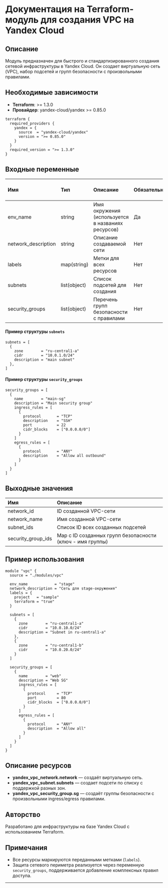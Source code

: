 # Документация на Terraform-модуль для создания VPC на Yandex Cloud

## Описание

Модуль предназначен для быстрого и стандартизированного создания сетевой инфраструктуры в Yandex Cloud. Он создает виртуальную сеть (VPC), набор подсетей и групп безопасности с произвольными правилами.

## Необходимые зависимости

- **Terraform**: >= 1.3.0
- **Провайдер**: yandex-cloud/yandex >= 0.85.0

```hcl
terraform {
  required_providers {
    yandex = {
      source  = "yandex-cloud/yandex"
      version = ">= 0.85.0"
    }
  }
  required_version = ">= 1.3.0"
}
```


## Входные переменные

| Имя | Тип | Описание | Обязательная | Значение по умолчанию |
| :-- | :-- | :-- | :-- | :-- |
| env_name | string | Имя окружения (используется в названиях ресурсов) | Да | – |
| network_description | string | Описание создаваемой сети | Нет | null |
| labels | map(string) | Метки для всех ресурсов | Нет | {} |
| subnets | list(object) | Список подсетей для создания | Нет | [] |
| security_groups | list(object) | Перечень групп безопасности с правилами | Нет | [] |

#### Пример структуры `subnets`

```hcl
subnets = [
  {
    zone        = "ru-central1-a"
    cidr        = "10.0.1.0/24"
    description = "main subnet"
  },
]
```


#### Пример структуры `security_groups`

```hcl
security_groups = [
  {
    name        = "main-sg"
    description = "Main security group"
    ingress_rules = [
      {
        protocol       = "TCP"
        description    = "SSH"
        port           = 22
        cidr_blocks    = ["0.0.0.0/0"]
      }
    ]
    egress_rules = [
      {
        protocol       = "ANY"
        description    = "Allow all outbound"
      }
    ]
  }
]
```


## Выходные значения

| Имя | Описание |
| :-- | :-- |
| network_id | ID созданной VPC-сети |
| network_name | Имя созданной VPC-сети |
| subnet_ids | Список ID всех созданных подсетей |
| security_group_ids | Map с ID созданных групп безопасности (ключ - имя группы) |

## Пример использования

```hcl
module "vpc" {
  source = "./modules/vpc"

  env_name            = "stage"
  network_description = "Сеть для stage-окружения"
  labels = {
    project   = "sample"
    terraform = "true"
  }

  subnets = [
    {
      zone        = "ru-central1-a"
      cidr        = "10.0.10.0/24"
      description = "Subnet in ru-central1-a"
    },
    {
      zone        = "ru-central1-b"
      cidr        = "10.0.20.0/24"
    }
  ]

  security_groups = [
    {
      name        = "web"
      description = "Web SG"
      ingress_rules = [
        {
          protocol     = "TCP"
          port         = 80
          cidr_blocks  = ["0.0.0.0/0"]
        }
      ]
      egress_rules = [
        {
          protocol     = "ANY"
          description  = "Allow all"
        }
      ]
    }
  ]
}
```


## Описание ресурсов

- **yandex_vpc_network.network** — создаёт виртуальную сеть.
- **yandex_vpc_subnet.subnets** — создает подсети по списку с поддержкой разных зон.
- **yandex_vpc_security_group.sg** — создаёт группы безопасности с произвольными ingress/egress правилами.


## Авторство

Разработано для инфраструктуры на базе Yandex Cloud с использованием Terraform.

## Примечания

- Все ресурсы маркируются переданными метками (`labels`).
- Защита сетевого периметра реализуется через переменную `security_groups`, поддерживается добавление комплексных правил доступа.

---